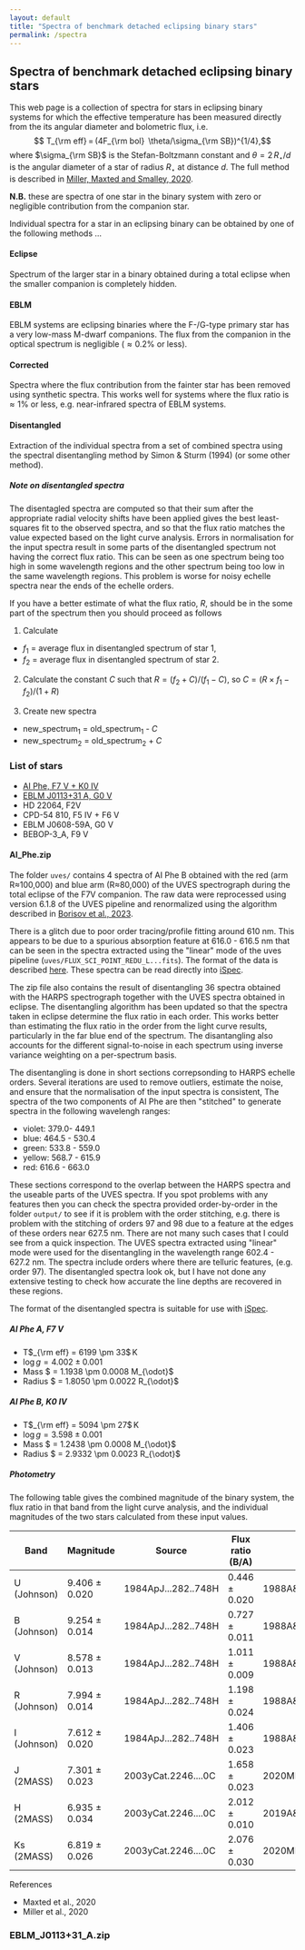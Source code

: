 ```yaml
---
layout: default
title: "Spectra of benchmark detached eclipsing binary stars"
permalink: /spectra
---
```


## Spectra of benchmark detached eclipsing binary stars

This web page is a collection of spectra for stars in eclipsing binary systems for which the effective temperature has been measured directly from the its angular diameter and bolometric flux, i.e.
$$ T_{\rm eff} = (4F_{\rm bol}  \theta/\sigma_{\rm SB})^{1/4},$$
where $\sigma_{\rm SB}$ is the Stefan-Boltzmann constant and $\theta = 2\,R_{\star}/d$ is the angular diameter of a star of radius $R_{\star}$ at distance $d$.
The full method is described in [Miller, Maxted and Smalley, 2020](https://ui.adsabs.harvard.edu/abs/2020MNRAS.497.2899M/abstract).


**N.B.** these are spectra of one star in the binary system with zero or negligible contribution from the companion star.

Individual spectra for a star in an eclipsing binary can be obtained by one of the following methods ...

#### Eclipse
Spectrum of the larger star in a binary obtained during a total eclipse when the smaller companion is completely hidden.
#### EBLM
EBLM systems are eclipsing binaries where the F-/G-type primary star has a very low-mass M-dwarf companions. The flux from the companion in the optical spectrum is negligible ($\approx 0.2$% or less).
#### Corrected
Spectra where the flux contribution from the fainter star has been removed using synthetic spectra. This works well for systems where the flux ratio is $\approx 1$% or less, e.g. near-infrared spectra of EBLM systems.
#### Disentangled
Extraction of the individual spectra from a set of combined spectra using the spectral disentangling method by Simon & Sturm (1994) (or some other method).

##### Note on disentangled spectra
The disentagled spectra are computed so that their sum after the appropriate radial velocity shifts have been applied gives the best least-squares fit to the observed spectra, and so that the flux ratio matches the value expected based on the light curve analysis.
Errors in normalisation for the input spectra result in some parts of the disentangled spectrum not having the correct flux ratio. This can be seen as one spectrum being too high in some wavelength regions and the other spectrum being too low in the same wavelength regions. This problem is worse for noisy echelle spectra near the ends of the echelle orders.

If you have a better estimate of what the flux ratio, $R$, should be in the some part of the spectrum then you should proceed as follows 

1. Calculate
 - $f_1$ = average flux in disentangled spectrum of star 1,
 - $f_2$ = average flux in disentangled spectrum of star 2.

2. Calculate the constant $C$ such that $R = (f_2 + C)/(f_1 - C)$, so $C = (R\times f_1 - f_2) /(1+R)$

3. Create new spectra
 - new_spectrum$_1$ = old_spectrum$_1$ - $C$
 - new_spectrum$_2$ = old_spectrum$_2$ + $C$


### List of stars
- [AI Phe, F7 V + K0 IV](#AI_Phe.zip)
- [EBLM J0113+31 A, G0 V](#EBLM_J0113+31_A.zip)
- HD 22064, F2V
- CPD-54 810, F5 IV + F6 V
- EBLM J0608-59A, G0 V
- BEBOP-3_A, F9 V


#### AI_Phe.zip
The folder `uves/` contains 4 spectra of AI Phe B obtained with the red (arm R$\approx$100,000) and blue arm (R$\approx$80,000) of the UVES spectrograph during the total eclipse of the F7V companion. The raw data were reprocessed using version 6.1.8 of the UVES pipeline and renormalized using the algorithm described in [Borisov et al., 2023](https://ui.adsabs.harvard.edu/abs/2023ApJS..266...11B/abstract). 

There is a glitch due to poor order tracing/profile fitting around 610 nm. This appears to be due to a spurious absorption feature at 616.0 - 616.5 nm that can be seen in the spectra extracted using the "linear" mode of the uves pipeline (`uves/FLUX_SCI_POINT_REDU_L...fits`).
The format of the data is described [here](https://archive.eso.org/cms/eso-archive-news/release-of-uves-echelle-science-data-products.html). These spectra can be read directly into [iSpec](https://www.blancocuaresma.com/s/iSpec/manual/usage/basics).

The zip file also contains the result of disentangling 36 spectra obtained with the HARPS spectrograph together with the UVES spectra obtained in eclipse. The disentangling algorithm has been updated so that the spectra taken in eclipse determine the flux ratio in each order. This works better than estimating the flux ratio in the order from the light curve results, particularly in the far blue end of the spectrum. The disantangling also accounts for the different signal-to-noise in each spectrum using inverse variance weighting on a per-spectrum basis.

The disentangling is done in short sections correpsonding to HARPS echelle orders. Several iterations are used to remove outliers, estimate the noise, and ensure that the normalisation of the input spectra is consistent, The spectra of the two components of AI Phe are then "stitched" to generate spectra in the following wavelengh ranges:

- violet: 379.0- 449.1
- blue: 464.5 - 530.4
- green: 533.8 - 559.0
- yellow: 568.7 - 615.9
- red: 616.6 - 663.0

These sections correspond to the overlap between the HARPS spectra and the useable parts of the UVES spectra. If you spot problems with any features then you can check the spectra provided order-by-order in the folder `output/` to see if it is problem with the order stitching, e.g. there is problem with the stitching of orders 97 and 98 due to a feature at the edges of these orders near 627.5 nm. There are not many such cases that I could see from a quick inspection. The UVES spectra extracted using "linear" mode were used for the disentangling in the wavelength range 602.4 - 627.2 nm.
The spectra include orders where there are telluric features, (e.g. order 97). The disentangled spectra look ok, but I have not done any extensive testing to check how accurate the line depths are recovered in these regions.

The format of the disentangled spectra is suitable for use with [iSpec](https://www.blancocuaresma.com/s/iSpec/manual/usage/basics).


##### AI Phe A, F7 V
 - T$_{\rm eff} = 6199 \pm 33$ K
 - $\log g = 4.002 \pm 0.001$
 - Mass $ = 1.1938 \pm 0.0008 M_{\odot}$
 - Radius $ = 1.8050 \pm 0.0022 R_{\odot}$

##### AI Phe B, K0 IV
 - T$_{\rm eff} = 5094 \pm 27$ K
 - $\log g  = 3.598 \pm 0.001$
 - Mass  $ = 1.2438 \pm 0.0008 M_{\odot}$
 - Radius $ = 2.9332 \pm 0.0023 R_{\odot}$

##### Photometry
The following table gives the combined magnitude of the binary system, the flux ratio in that band from the light curve analysis, and the individual magnitudes of the two stars calculated from these input values.

Band | Magnitude | Source | Flux ratio (B/A) | Ref. | mA | mB|
|----|-----------|--------|------------------|------|----|----|
|U (Johnson) | 9.406 $\pm$ 0.020 | 1984ApJ...282..748H | 0.446 $\pm$ 0.020 | 1988A&A...196..128A | 9.806 $\pm$ 0.025 | 10.680$\pm$ 0.039|
|B (Johnson) | 9.254 $\pm$ 0.014 | 1984ApJ...282..748H | 0.727 $\pm$ 0.011 | 1988A&A...196..128A | 9.847 $\pm$ 0.016 | 10.193$\pm$ 0.017|
|V (Johnson) | 8.578 $\pm$ 0.013 | 1984ApJ...282..748H | 1.011 $\pm$ 0.009 | 1988A&A...196..128A | 9.337 $\pm$ 0.014 | 9.325 $\pm$ 0.014|
|R (Johnson) | 7.994 $\pm$ 0.014 | 1984ApJ...282..748H | 1.198 $\pm$ 0.024 | 1988A&A...196..128A | 8.849 $\pm$ 0.018 | 8.652 $\pm$ 0.017|
|I (Johnson) | 7.612 $\pm$ 0.020 | 1984ApJ...282..748H | 1.406 $\pm$ 0.023 | 1988A&A...196..128A | 8.565 $\pm$ 0.019 | 8.195 $\pm$ 0.018|
|J (2MASS) | 7.301 $\pm$ 0.023 | 2003yCat.2246....0C | 1.658 $\pm$ 0.023 | 2020MNRAS.497.2899M | 8.362 $\pm$ 0.025 | 7.813 $\pm$ 0.024|
|H (2MASS) | 6.935 $\pm$ 0.034 | 2003yCat.2246....0C | 2.012 $\pm$ 0.010 | 2019A&A...632A..31G | 8.132 $\pm$ 0.034 | 7.373 $\pm$ 0.034|
|Ks (2MASS) | 6.819 $\pm$ 0.026 | 2003yCat.2246....0C | 2.076 $\pm$ 0.030 | 2020MNRAS.497.2899M | 8.039 $\pm$ 0.028 | 7.246 $\pm$ 0.026|

References
- Maxted et al., 2020
- Miller et al., 2020


### EBLM_J0113+31_A.zip
